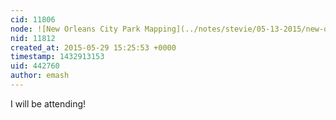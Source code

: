```yaml
---
cid: 11806
node: ![New Orleans City Park Mapping](../notes/stevie/05-13-2015/new-orleans-city-park-mapping)
nid: 11812
created_at: 2015-05-29 15:25:53 +0000
timestamp: 1432913153
uid: 442760
author: emash
---
```


I will be attending!